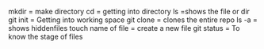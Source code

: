 mkdir = make directory
cd = getting into directory
ls =shows the file or dir
git init = Getting into working space
git clone = clones the entire repo
ls -a = shows hiddenfiles
touch name of file = create a new file
git status = To know the stage of files
